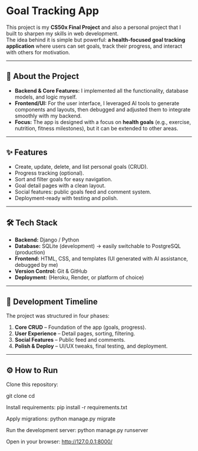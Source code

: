 # Goal Tracking App

This project is my **CS50x Final Project** and also a personal project that I built to sharpen my skills in web development.  
The idea behind it is simple but powerful: **a health-focused goal tracking application** where users can set goals, track their progress, and interact with others for motivation.

---

## 🚀 About the Project

- **Backend & Core Features:** I implemented all the functionality, database models, and logic myself.  
- **Frontend/UI:** For the user interface, I leveraged AI tools to generate components and layouts, then debugged and adjusted them to integrate smoothly with my backend.  
- **Focus:** The app is designed with a focus on **health goals** (e.g., exercise, nutrition, fitness milestones), but it can be extended to other areas.

---

## ✨ Features

- Create, update, delete, and list personal goals (CRUD).
- Progress tracking (optional).
- Sort and filter goals for easy navigation.
- Goal detail pages with a clean layout.
- Social features: public goals feed and comment system.
- Deployment-ready with testing and polish.

---

## 🛠️ Tech Stack

- **Backend:** Django / Python  
- **Database:** SQLite (development) → easily switchable to PostgreSQL (production)  
- **Frontend:** HTML, CSS, and templates (UI generated with AI assistance, debugged by me)  
- **Version Control:** Git & GitHub  
- **Deployment:** (Heroku, Render, or platform of choice)  

---

## 📅 Development Timeline

The project was structured in four phases:

1. **Core CRUD** – Foundation of the app (goals, progress).  
2. **User Experience** – Detail pages, sorting, filtering.  
3. **Social Features** – Public feed and comments.  
4. **Polish & Deploy** – UI/UX tweaks, final testing, and deployment.  

---

## ⚙️ How to Run

Clone this repository:

   git clone <your-repo-url>
   cd <your-repo-folder>

Install requirements:
pip install -r requirements.txt

Apply migrations:
python manage.py migrate

Run the development server:
python manage.py runserver

Open in your browser:
http://127.0.0.1:8000/

